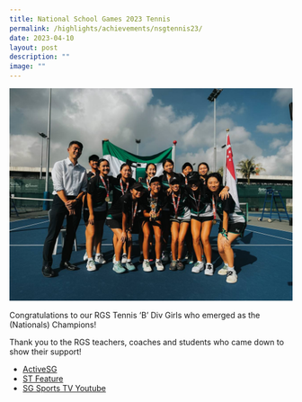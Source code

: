 ```yaml
---
title: National School Games 2023 Tennis
permalink: /highlights/achievements/nsgtennis23/
date: 2023-04-10
layout: post
description: ""
image: ""
---
```

![National School Games 2023, Tennis](/images/tennis23.jpg)

Congratulations to our RGS Tennis ‘B’ Div Girls who emerged as the (Nationals) Champions!

Thank you to the RGS teachers, coaches and students who came down to show their support!


* [ActiveSG](https://l.facebook.com/l.php?u=https%3A%2F%2Fwww.activesgcircle.gov.sg%2Fnational-school-games-2023%2Fwatch%2Fnational-school-games-2023-tennis-profile%3Ffbclid%3DIwAR2ddLNP1u8bhO3yoxbeB-zbTNnKz-o1Nqw4mkkjEeMOtwjW5K7BbgnS9hk&h=AT2sx2x1R62FoQPcy3QYZURpGe3lMAFyPR_V3sLYTVpW-1XBn2iporD1ZUlNuKxCM2ByrEmwf5dbUG6Qs-S0B4jAC-D5qbLW5LqQblATRNGvBzxIZCWFAPBWu7QZZJoga4f7D9mvMw&__tn__=-UK-R&c[0]=AT3S9v12K8rlRQ1W4wEeyJr6wLbYHDHsyLt1cAAOLqUrsG022eN4XGqMQmPtWf3MKwtXMGaCN2mJpcBncRZW_gOyVcD5RlUHpgLL4Si4nxYKWhBaY4m2H8k2gMxQU4GH1f6mAXaeP50EFqcWDG5QjNxf1Xe_dTzqtQXW1gFT4Qtqrf5VRzatJQNdyH8TlFzcZAqtabltH0pdcw)
*  [ST Feature](https://www.straitstimes.com/sport/schools/school-sports-raffles-girls-school-are-tennis-champions-again)
* [SG Sports TV Youtube](https://l.facebook.com/l.php?u=https%3A%2F%2Fyoutu.be%2FogKPIIcRvjk%3Ffbclid%3DIwAR3LrRUUygY4pzxuKInuOo3XFE25SiBwLQiGheV5g9VReFog-OaDVGqhYoY&h=AT3lVvPmP_edkEFyP5vu8Ci8g9AF0vXoIzoaFGz3irLdGqzs7MP4wWae7qfi6lWK_IoJuAAL0KGntJf5DzTCX8nqaEU6btBNWyCC4qi-WWYVmGK_bI3OWKMQ6JnqYQWszXdJ_J_uVg&__tn__=-UK-R&c[0]=AT1jgmi9U00QruH6lzMePniT0MHWZ6VsP9Dqe4T9e2FEkIB6F210ByIgdX3GbQoWppgZ0bxLjoKDN6v4NipB-vDVwkLT8IOywzUH8Z7oj3MYlpAont9T_BRP5goK6X72kV-5SxqLiPYUK-HpeuYlGk2mX8QO_thIMWnC74nWtoy45Sc-DlkNpyBQFV9izR8QVDDLeB2KOj6fhw)